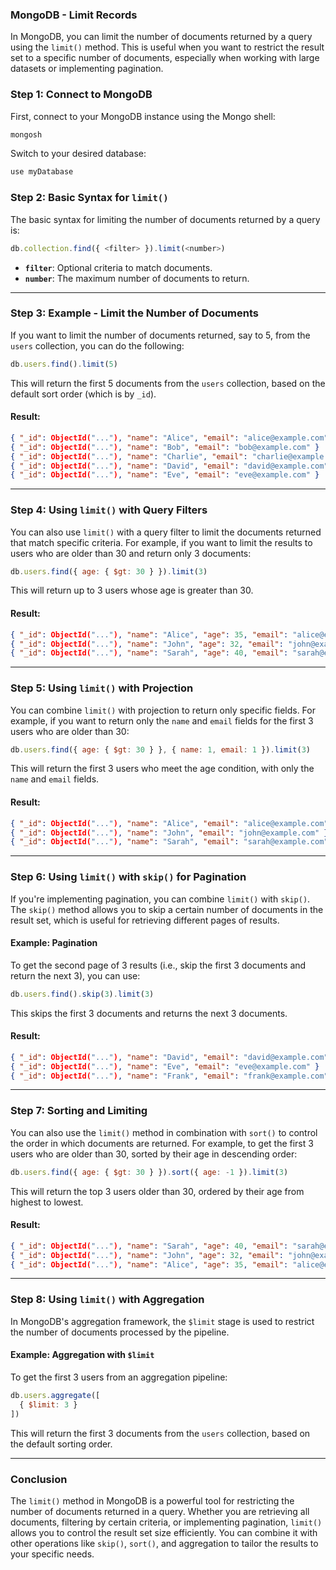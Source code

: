 ### **MongoDB - Limit Records**

In MongoDB, you can limit the number of documents returned by a query using the `limit()` method. This is useful when you want to restrict the result set to a specific number of documents, especially when working with large datasets or implementing pagination.

### **Step 1: Connect to MongoDB**

First, connect to your MongoDB instance using the Mongo shell:

```bash
mongosh
```

Switch to your desired database:

```javascript
use myDatabase
```

### **Step 2: Basic Syntax for `limit()`**

The basic syntax for limiting the number of documents returned by a query is:

```javascript
db.collection.find({ <filter> }).limit(<number>)
```

- **`filter`**: Optional criteria to match documents.
- **`number`**: The maximum number of documents to return.

---

### **Step 3: Example - Limit the Number of Documents**

If you want to limit the number of documents returned, say to 5, from the `users` collection, you can do the following:

```javascript
db.users.find().limit(5)
```

This will return the first 5 documents from the `users` collection, based on the default sort order (which is by `_id`).

#### **Result:**

```json
{ "_id": ObjectId("..."), "name": "Alice", "email": "alice@example.com" }
{ "_id": ObjectId("..."), "name": "Bob", "email": "bob@example.com" }
{ "_id": ObjectId("..."), "name": "Charlie", "email": "charlie@example.com" }
{ "_id": ObjectId("..."), "name": "David", "email": "david@example.com" }
{ "_id": ObjectId("..."), "name": "Eve", "email": "eve@example.com" }
```

---

### **Step 4: Using `limit()` with Query Filters**

You can also use `limit()` with a query filter to limit the documents returned that match specific criteria. For example, if you want to limit the results to users who are older than 30 and return only 3 documents:

```javascript
db.users.find({ age: { $gt: 30 } }).limit(3)
```

This will return up to 3 users whose age is greater than 30.

#### **Result:**

```json
{ "_id": ObjectId("..."), "name": "Alice", "age": 35, "email": "alice@example.com" }
{ "_id": ObjectId("..."), "name": "John", "age": 32, "email": "john@example.com" }
{ "_id": ObjectId("..."), "name": "Sarah", "age": 40, "email": "sarah@example.com" }
```

---

### **Step 5: Using `limit()` with Projection**

You can combine `limit()` with projection to return only specific fields. For example, if you want to return only the `name` and `email` fields for the first 3 users who are older than 30:

```javascript
db.users.find({ age: { $gt: 30 } }, { name: 1, email: 1 }).limit(3)
```

This will return the first 3 users who meet the age condition, with only the `name` and `email` fields.

#### **Result:**

```json
{ "_id": ObjectId("..."), "name": "Alice", "email": "alice@example.com" }
{ "_id": ObjectId("..."), "name": "John", "email": "john@example.com" }
{ "_id": ObjectId("..."), "name": "Sarah", "email": "sarah@example.com" }
```

---

### **Step 6: Using `limit()` with `skip()` for Pagination**

If you're implementing pagination, you can combine `limit()` with `skip()`. The `skip()` method allows you to skip a certain number of documents in the result set, which is useful for retrieving different pages of results.

#### **Example: Pagination**

To get the second page of 3 results (i.e., skip the first 3 documents and return the next 3), you can use:

```javascript
db.users.find().skip(3).limit(3)
```

This skips the first 3 documents and returns the next 3 documents.

#### **Result:**

```json
{ "_id": ObjectId("..."), "name": "David", "email": "david@example.com" }
{ "_id": ObjectId("..."), "name": "Eve", "email": "eve@example.com" }
{ "_id": ObjectId("..."), "name": "Frank", "email": "frank@example.com" }
```

---

### **Step 7: Sorting and Limiting**

You can also use the `limit()` method in combination with `sort()` to control the order in which documents are returned. For example, to get the first 3 users who are older than 30, sorted by their age in descending order:

```javascript
db.users.find({ age: { $gt: 30 } }).sort({ age: -1 }).limit(3)
```

This will return the top 3 users older than 30, ordered by their age from highest to lowest.

#### **Result:**

```json
{ "_id": ObjectId("..."), "name": "Sarah", "age": 40, "email": "sarah@example.com" }
{ "_id": ObjectId("..."), "name": "John", "age": 32, "email": "john@example.com" }
{ "_id": ObjectId("..."), "name": "Alice", "age": 35, "email": "alice@example.com" }
```

---

### **Step 8: Using `limit()` with Aggregation**

In MongoDB's aggregation framework, the `$limit` stage is used to restrict the number of documents processed by the pipeline.

#### **Example: Aggregation with `$limit`**

To get the first 3 users from an aggregation pipeline:

```javascript
db.users.aggregate([
  { $limit: 3 }
])
```

This will return the first 3 documents from the `users` collection, based on the default sorting order.

---

### **Conclusion**

The `limit()` method in MongoDB is a powerful tool for restricting the number of documents returned in a query. Whether you are retrieving all documents, filtering by certain criteria, or implementing pagination, `limit()` allows you to control the result set size efficiently. You can combine it with other operations like `skip()`, `sort()`, and aggregation to tailor the results to your specific needs.
